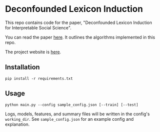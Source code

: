 # Deconfounded Lexicon Induction

This repo contains code for the paper, "Deconfounded Lexicon Induction for Interpretable Social Science".

You can read the paper [here](). It outlines the algorithms implemented in this repo.

The project website is [here](https://nlp.stanford.edu/projects/deconfounded-lexicon-induction/).

## Installation

`pip install -r requirements.txt`

## Usage

`python main.py --config sample_config.json [--train] [--test]`

Logs, models, features, and summary files will be written in the config's `working_dir`. See `sample_config.json` for an example config and explanation. 

